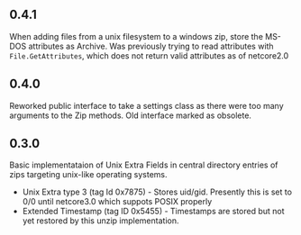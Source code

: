 ## 0.4.1

When adding files from a unix filesystem to a windows zip, store the MS-DOS attributes as Archive. 
Was previously trying to read attributes with `File.GetAttributes`, which does not return valid attributes as of netcore2.0

## 0.4.0

Reworked public interface to take a settings class as there were too many arguments to the Zip methods. Old interface marked as obsolete.

## 0.3.0

Basic implementataion of Unix Extra Fields in central directory entries of zips targeting unix-like operating systems.

* Unix Extra type 3 (tag Id 0x7875) - Stores uid/gid. Presently this is set to 0/0 until netcore3.0 which suppots POSIX properly
* Extended Timestamp (tag ID 0x5455) - Timestamps are stored but not yet restored by this unzip implementation.